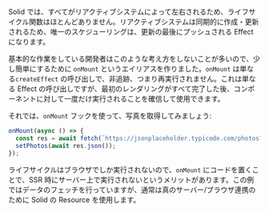 Solid では、すべてがリアクティブシステムによって左右されるため、ライフサイクル関数はほとんどありません。リアクティブシステムは同期的に作成・更新されるため、唯一のスケジューリングは、更新の最後にプッシュされる Effect になります。

基本的な作業をしている開発者はこのような考え方をしないことが多いので、少し簡単にするために `onMount` というエイリアスを作りました。`onMount` は単なる`createEffect` の呼び出しで、非追跡、つまり再実行されません。これは単なる Effect の呼び出しですが、最初のレンダリングがすべて完了した後、コンポーネントに対して一度だけ実行されることを確信して使用できます。




それでは、`onMount` フックを使って、写真を取得してみましょう:
```js
onMount(async () => {
  const res = await fetch(`https://jsonplaceholder.typicode.com/photos?_limit=20`);
  setPhotos(await res.json());
});
```

ライフサイクルはブラウザでしか実行されないので、`onMount` にコードを置くことで、SSR 時にサーバー上で実行されないというメリットがあります。この例ではデータのフェッチを行っていますが、通常は真のサーバー/ブラウザ連携のために Solid の Resource を使用します。
